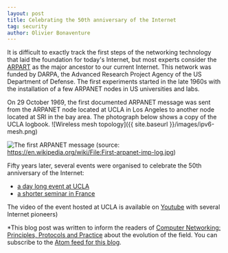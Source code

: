 ```yaml
---
layout: post
title: Celebrating the 50th anniversary of the Internet
tag: security
author: Olivier Bonaventure
---
```


It is difficult to exactly track the first steps of the networking technology that laid the foundation for today's Internet, but most experts consider the [ARPART](https://en.wikipedia.org/wiki/ARPANET) as the major ancestor to our current Internet. This network was funded by DARPA, the Advanced Research Project Agency of the US Department of Defense. The first experiments started in the late 1960s with the installation of a few ARPANET nodes in US universities and labs.

On 29 October 1969, the first documented ARPANET message was sent from the ARPANET node located at UCLA in Los Angeles to another node located at SRI in the bay area. The photograph below shows a copy of the UCLA logbook.
![Wireless mesh topology]({{ site.baseurl }}/images/ipv6-mesh.png)

![The first ARPANET message](https://upload.wikimedia.org/wikipedia/commons/e/e4/First-arpanet-imp-log.jpg)
(source: https://en.wikipedia.org/wiki/File:First-arpanet-imp-log.jpg)

Fifty years later, several events were organised to celebrate the 50th anniversary of the Internet:

 - [a day long event at UCLA](https://samueli.ucla.edu/upcoming-events/internet50-celebrating-the-50th-anniversary-of-the-birth-of-the-internet/)
 - [a shorter seminar in France](https://www.societe-informatique-de-france.fr/50-ans-internet/)

The video of the event hosted at UCLA is available on [Youtube](https://www.youtube.com/watch?v=oqZmQhhd27o&feature=youtu.be) with several Internet pioneers)

*This blog post was written to inform the readers of [Computer Networking: Principles, Protocols and Practice](https://www.computer-networking.info) about the evolution of the field. You can subscribe to the [Atom feed for this blog](http://blog.computer-networking.info/feed.xml).